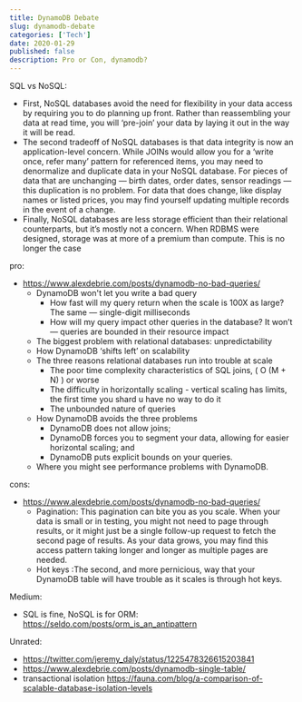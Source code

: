 ```yaml
---
title: DynamoDB Debate
slug: dynamodb-debate
categories: ['Tech']
date: 2020-01-29
published: false
description: Pro or Con, dynamodb?
---
```


SQL vs NoSQL:

- First, NoSQL databases avoid the need for flexibility in your data access by requiring you to do planning up front. Rather than reassembling your data at read time, you will ‘pre-join’ your data by laying it out in the way it will be read.
- The second tradeoff of NoSQL databases is that data integrity is now an application-level concern. While JOINs would allow you for a ‘write once, refer many’ pattern for referenced items, you may need to denormalize and duplicate data in your NoSQL database. For pieces of data that are unchanging — birth dates, order dates, sensor readings — this duplication is no problem. For data that does change, like display names or listed prices, you may find yourself updating multiple records in the event of a change.
- Finally, NoSQL databases are less storage efficient than their relational counterparts, but it’s mostly not a concern. When RDBMS were designed, storage was at more of a premium than compute. This is no longer the case


pro:

- https://www.alexdebrie.com/posts/dynamodb-no-bad-queries/
  - DynamoDB won't let you write a bad query
    - How fast will my query return when the scale is 100X as large? The same — single-digit milliseconds
    - How will my query impact other queries in the database? It won’t — queries are bounded in their resource impact
  - The biggest problem with relational databases: unpredictability
  - How DynamoDB ‘shifts left’ on scalability
  - The three reasons relational databases run into trouble at scale
    - The poor time complexity characteristics of SQL joins,  ( O (M + N) ) or worse
    - The difficulty in horizontally scaling - vertical scaling has limits, the first time you shard u have no way to do it
    - The unbounded nature of queries
  - How DynamoDB avoids the three problems
    - DynamoDB does not allow joins;
    - DynamoDB forces you to segment your data, allowing for easier horizontal scaling; and
    - DynamoDB puts explicit bounds on your queries.
  - Where you might see performance problems with DynamoDB.



cons:

- https://www.alexdebrie.com/posts/dynamodb-no-bad-queries/
  - Pagination: This pagination can bite you as you scale. When your data is small or in testing, you might not need to page through results, or it might just be a single follow-up request to fetch the second page of results. As your data grows, you may find this access pattern taking longer and longer as multiple pages are needed.
  - Hot keys :The second, and more pernicious, way that your DynamoDB table will have trouble as it scales is through hot keys.


Medium:
  - SQL is fine, NoSQL is for ORM: https://seldo.com/posts/orm_is_an_antipattern

Unrated:
  - https://twitter.com/jeremy_daly/status/1225478326615203841
  - https://www.alexdebrie.com/posts/dynamodb-single-table/
  - transactional isolation https://fauna.com/blog/a-comparison-of-scalable-database-isolation-levels